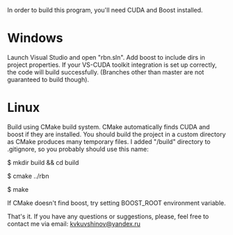 In order to build this program, you'll need CUDA and Boost installed.

# Windows
Launch Visual Studio and open "rbn.sln". Add boost to include dirs in project properties. If your VS-CUDA toolkit integration is set up correctly,  the code will build successfully.
(Branches other than master are not guaranteed to build though).

# Linux
Build using CMake build system. CMake automatically finds CUDA and boost if they are installed. You should build the project in a custom directory as CMake produces many temporary files. I added "/build" directory to .gitignore, so you probably should use this name:

$ mkdir build && cd build

$ cmake ../rbn

$ make

If CMake doesn't find boost, try setting BOOST_ROOT environment variable.

That's it. If you have any questions or suggestions, please, feel free to contact me via email: kvkuvshinov@yandex.ru
